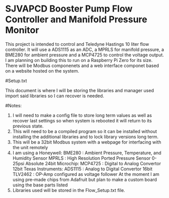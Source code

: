 # SJVAPCD Booster Pump Flow Controller and Manifold Pressure Monitor
This project is intended to control and Teledyne Hastings 10 liter flow controller. It will use a ADS1115 as an ADC, a MPRLS for manifold pressure, a BME280 for ambient pressure and a MCP4725 to control the voltage output. I am planning on building this to run  on a Raspberry Pi Zero for its size. There will be Modbus componenets and a web interface componet based on a website hosted on the system.

#Setup.txt 

This document is where I will be storing the libraries and manager used import said libraries so I can recover is needed.

#Notes:

1. I will need to make a config file to store long term values as well as recover last settings so when system is rebooted it will return to its previous state.
2. This will need to be a compiled program so it can be installed without installing the additional libraries and to lock library versions long term.
3. This will be a 32bit Modbus system with a webpage for interfacing with the unit remotely
4. I am using a 
	Honeywell:
		BME280 : Ambient Pressure, Temperature, and Humidity Sensor
		MPRLS : High Resolution Ported Pressure Sensor 0-25psi Absolute 24bit
	Microchip:
		 MCP4725 : Digital to Analog Convertor 12bit
	Texas Instruments:
		 ADS1115 : Analog to Digital Convertor 16bit
		 TLV2462 : OP-Amp configured as voltage follower
  At the moment I am using pre-made chips from Adafruit but plan to make a custom board using the base parts listed
5. Libraries used will be stored in the Flow_Setup.txt file.
